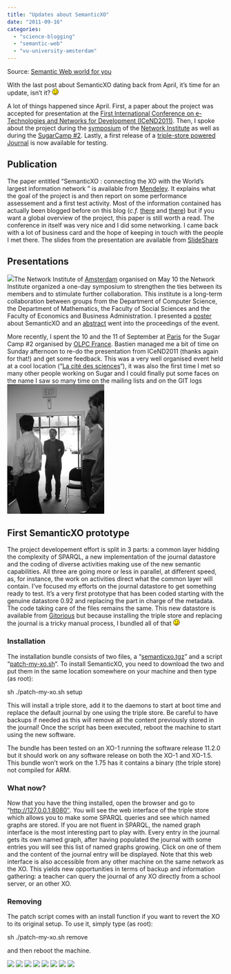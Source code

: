 ```yaml
---
title: "Updates about SemanticXO"
date: "2011-09-16"
categories: 
  - "science-blogging"
  - "semantic-web"
  - "vu-university-amsterdam"
---
```


Source: [Semantic Web world for you](http://semweb4u.wordpress.com/feed/)

With the last post about SemanticXO dating back from April, it’s time for an update, isn’t it? ![;-)](images/icon_wink.gif)

A lot of things happened since April. First, a paper about the project was accepted for presentation at the [First International Conference on e-Technologies and Networks for Development (ICeND2011)](http://www.sdiwc.net/tn/ "The First International Conference on e-Technologies and Networks for Development (ICeND2011)"). Then, I spoke about the project during the [symposium](http://www.networkinstitute.nl/symposium "NI symposium") of the [Network Institute](http://www.networkinstitute.nl/ "NI") as well as during the [SugarCamp #2](http://fr.amiando.com/olpcfrance-sugarcamp2011.html "SugarCamp#2"). Lastly, a first release of a [triple-store powered Journal](http://git.sugarlabs.org/~cgueret/sugar-datastore/semanticxo-mainline "Gte the source code") is now available for testing.

## Publication

The paper entitled “SemanticXO : connecting the XO with the World’s largest information network ” is available from [Mendeley](http://mnd.ly/rjPZ3C "SemanticXO : connecting the XO with the World's largest information network"). It explains what the goal of the project is and then report on some performance assessement and a first test activity. Most of the information contained has actually been blogged before on this blog (_c.f._ [there](http://wp.me/p1ffiZ-l "RedStore running on the XO") and [there](http://wp.me/p1ffiZ-1H "Clustering activity for the XO")) but if you want a global overview of the project, this paper is still worth a read. The conference in itself was very nice and I did some networking. I came back with a lot of business card and the hope of keeping in touch with the people I met there. The slides from the presentation are available from [SlideShare](http://www.slideshare.net/cgueret/semanticxo-connecting-the-xo-with-the-worlds-largest-information-network "see the presentation on slideshare")

## Presentations

[![](http://semweb4u.files.wordpress.com/2011/09/poster.png?w=130&h=185)](http://semweb4u.files.wordpress.com/2011/09/poster.png)The Network Institute of [Amsterdam](http://maps.google.com/maps?ll=52.3730555556,4.89222222222&spn=0.1,0.1&q=52.3730555556,4.89222222222%20%28Amsterdam%29&t=h "Amsterdam") organised on May 10 the Network Institute organized a one-day symposium to strengthen the ties between its members and to stimulate further collaboration. This institute is a long-term collaboration between groups from the Department of Computer Science, the Department of Mathematics, the Faculty of Social Sciences and the Faculty of Economics and Business Administration. I presented a [poster](http://www.mendeley.com/c/3885380991/p/18928/gueret-2011-semanticxo/ "Get the poster") about SemanticXO and an [abstract](http://mnd.ly/oXuxW3) went into the proceedings of the event.

More recently, I spent the 10 and the 11 of September at [Paris](http://www.paris.fr "Paris") for the Sugar Camp #2 organised by [OLPC France](http://olpc-france.org). Bastien managed me a bit of time on Sunday afternoon to re-do the presentation from ICeND2011 (thanks again for that!) and get some feedback. This was a very well organised event held at a cool location (“[La cité des sciences](http://www.cite-sciences.fr)“), it was also the first time I met so many other people working on Sugar and I could finally put some faces on the name I saw so many time on the mailing lists and on the GIT logs ![:)](images/icon_smile.gif)

## First SemanticXO prototype

The project developement effort is split in 3 parts: a common layer hidding the complexity of SPARQL, a new implementation of the journal datastore and the coding of diverse activities making use of the new semantic capabilities. All three are going more or less in parallel, at different speed, as, for instance, the work on activities direct what the common layer will contain. I’ve focused my efforts on the journal datastore to get something ready to test. It’s a very first prototype that has been coded starting with the genuine datastore 0.92 and replacing the part in charge of the metadata. The code taking care of the files remains the same. This new datastore is available from [Gitorious](http://git.sugarlabs.org/~cgueret/sugar-datastore/semanticxo-mainline) but because installing the triple store and replacing the journal is a tricky manual process, I bundled all of that ![;-)](images/icon_wink.gif)

### Installation

The installation bundle consists of two files, a “[semanticxo.tgz](https://github.com/cgueret/SemanticXO/raw/master/patch_my_xo/semanticxo.tgz)” and a script “[patch-my-xo.sh](https://raw.github.com/cgueret/SemanticXO/master/patch_my_xo/patch-my-xo.sh)“. To install SemanticXO, you need to download the two and put them in the same location somewhere on your machine and then type (as root):

sh ./patch-my-xo.sh setup

This will install a triple store, add it to the daemons to start at boot time and replace the default journal by one using the triple store. Be careful to have backups if needed as this will remove all the content previously stored in the journal! Once the script has been executed, reboot the machine to start using the new software.

The bundle has been tested on an XO-1 running the software release 11.2.0 but it should work on any software release on both the XO-1 and XO-1.5. This bundle won’t work on the 1.75 has it contains a binary (the triple store) not compiled for ARM.

### What now?

Now that you have the thing installed, open the browser and go to “http://127.0.0.1:8080″. You will see the web interface of the triple store which allows you to make some SPARQL queries and see which named graphs are stored. If you are not fluent in SPARQL, the named graph interface is the most interesting part to play with. Every entry in the journal gets its own named graph, after having populated the journal with some entries you will see this list of named graphs growing. Click on one of them and the content of the journal entry will be displayed. Note that this web interface is also accessible from any other machine on the same network as the XO. This yields new opportunities in terms of backup and information gathering: a teacher can query the journal of any XO directly from a school server, or an other XO.

### Removing

The patch script comes with an install function if you want to revert the XO to its original setup. To use it, simply type (as root):

sh ./patch-my-xo.sh remove

and then reboot the machine.

  
[![](http://feeds.wordpress.com/1.0/comments/semweb4u.wordpress.com/204/)](http://feeds.wordpress.com/1.0/gocomments/semweb4u.wordpress.com/204/) [![](http://feeds.wordpress.com/1.0/delicious/semweb4u.wordpress.com/204/)](http://feeds.wordpress.com/1.0/godelicious/semweb4u.wordpress.com/204/) [![](http://feeds.wordpress.com/1.0/facebook/semweb4u.wordpress.com/204/)](http://feeds.wordpress.com/1.0/gofacebook/semweb4u.wordpress.com/204/) [![](http://feeds.wordpress.com/1.0/twitter/semweb4u.wordpress.com/204/)](http://feeds.wordpress.com/1.0/gotwitter/semweb4u.wordpress.com/204/) [![](http://feeds.wordpress.com/1.0/stumble/semweb4u.wordpress.com/204/)](http://feeds.wordpress.com/1.0/gostumble/semweb4u.wordpress.com/204/) [![](http://feeds.wordpress.com/1.0/digg/semweb4u.wordpress.com/204/)](http://feeds.wordpress.com/1.0/godigg/semweb4u.wordpress.com/204/) [![](http://feeds.wordpress.com/1.0/reddit/semweb4u.wordpress.com/204/)](http://feeds.wordpress.com/1.0/goreddit/semweb4u.wordpress.com/204/) ![](http://stats.wordpress.com/b.gif?host=semweb4u.wordpress.com&blog=18410093&post=204&subd=semweb4u&ref=&feed=1)
